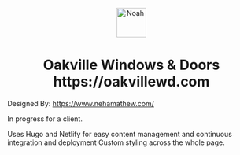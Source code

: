 <p align="center">
  <a href="https://www.gatsbyjs.org">
    <img alt="Noah" src="https://noahvarghese.me/favicon.ico" width="60" />
  </a>
</p>
<h1 align="center">
  Oakville Windows & Doors<br />
  https://oakvillewd.com
</h1>

Designed By: https://www.nehamathew.com/

In progress for a client.

Uses Hugo and Netlify for easy content management and continuous integration and deployment
Custom styling across the whole page.
